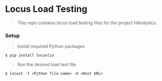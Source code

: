 # Locus Load Testing

> This repo contains locus load testing files for the project HAnalytics.

### Setup

> Install required Python packages

```shell
$ pip install locustio
```

> Run the desired load test file

```shell
$ locust -f <Python file name> -H <Host URL>
```